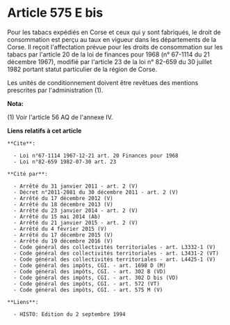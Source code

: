 # Article 575 E bis

Pour les tabacs expédiés en Corse et ceux qui y sont fabriqués, le droit de consommation est perçu au taux en vigueur dans
les départements de la Corse. Il reçoit l'affectation prévue pour les droits de consommation sur les tabacs par l'article 20
de la loi de finances pour 1968 (n° 67-1114 du 21 décembre 1967), modifié par l'article 23 de la loi n° 82-659 du 30 juillet
1982 portant statut particulier de la région de Corse.

Les unités de conditionnement doivent être revêtues des mentions prescrites par l'administration (1).

**Nota:**

(1) Voir l'article 56 AQ de l'annexe IV.

**Liens relatifs à cet article**

	**Cite**:

	  - Loi n°67-1114 1967-12-21 art. 20 Finances pour 1968
	  - Loi n°82-659 1982-07-30 art. 23

	**Cité par**:

	  - Arrêté du 31 janvier 2011 - art. 2 (V)
	  - Décret n°2011-2081 du 30 décembre 2011 - art. 2 (V)
	  - Arrêté du 17 décembre 2012 (V)
	  - Arrêté du 18 décembre 2013 (V)
	  - Arrêté du 23 janvier 2014 - art. 2 (V)
	  - Arrêté du 15 mai 2014 (Ab)
	  - Arrêté du 21 janvier 2015 - art. 2 (V)
	  - Arrêté du 4 février 2015 (V)
	  - Arrêté du 17 décembre 2015 (V)
	  - Arrêté du 19 décembre 2016 (V)
	  - Code général des collectivités territoriales - art. L3332-1 (V)
	  - Code général des collectivités territoriales - art. L3431-2 (VT)
	  - Code général des collectivités territoriales - art. L4425-1 (V)
	  - Code général des impôts, CGI. - art. 1698 D (M)
	  - Code général des impôts, CGI. - art. 302 B (VD)
	  - Code général des impôts, CGI. - art. 302 D bis (VD)
	  - Code général des impôts, CGI. - art. 572 (VT)
	  - Code général des impôts, CGI. - art. 575 M (V)

	**Liens**:

	  - HISTO: Edition du 2 septembre 1994

